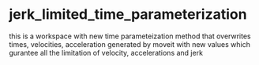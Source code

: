 # jerk_limited_time_parameterization
this is a workspace with new time parameteization method that overwrites times, velocities, acceleration generated by moveit with new values which gurantee all the limitation of velocity, accelerations and jerk
